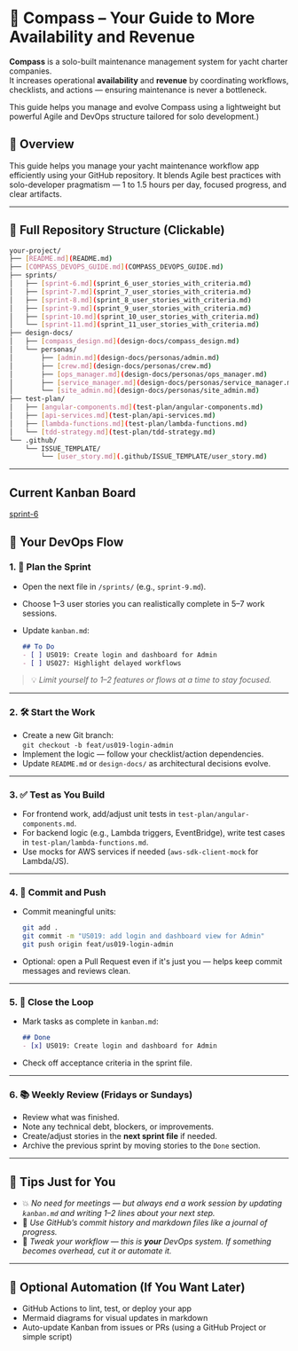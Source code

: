 
# 🧭 Compass – Your Guide to More Availability and Revenue

**Compass** is a solo-built maintenance management system for yacht charter companies.  
It increases operational **availability** and **revenue** by coordinating workflows, checklists, and actions — ensuring maintenance is never a bottleneck.

This guide helps you manage and evolve Compass using a lightweight but powerful Agile and DevOps structure tailored for solo development.)

## 🎯 Overview

This guide helps you manage your yacht maintenance workflow app efficiently using your GitHub repository. It blends Agile best practices with solo-developer pragmatism — 1 to 1.5 hours per day, focused progress, and clear artifacts.

---

## 📁 Full Repository Structure (Clickable)

```bash
your-project/
├── [README.md](README.md)
├── [COMPASS_DEVOPS_GUIDE.md](COMPASS_DEVOPS_GUIDE.md)
├── sprints/
│   ├── [sprint-6.md](sprint_6_user_stories_with_criteria.md)
│   ├── [sprint-7.md](sprint_7_user_stories_with_criteria.md)
│   ├── [sprint-8.md](sprint_8_user_stories_with_criteria.md)
│   ├── [sprint-9.md](sprint_9_user_stories_with_criteria.md)
│   ├── [sprint-10.md](sprint_10_user_stories_with_criteria.md)
│   └── [sprint-11.md](sprint_11_user_stories_with_criteria.md)
├── design-docs/
│   ├── [compass_design.md](design-docs/compass_design.md)
│   └── personas/
│       ├── [admin.md](design-docs/personas/admin.md)
│       ├── [crew.md](design-docs/personas/crew.md)
│       ├── [ops_manager.md](design-docs/personas/ops_manager.md)
│       ├── [service_manager.md](design-docs/personas/service_manager.md)
│       └── [site_admin.md](design-docs/personas/site_admin.md)
├── test-plan/
│   ├── [angular-components.md](test-plan/angular-components.md)
│   ├── [api-services.md](test-plan/api-services.md)
│   ├── [lambda-functions.md](test-plan/lambda-functions.md)
│   └── [tdd-strategy.md](test-plan/tdd-strategy.md)
└── .github/
    └── ISSUE_TEMPLATE/
        └── [user_story.md](.github/ISSUE_TEMPLATE/user_story.md)
```

---

## Current Kanban Board

[sprint-6](sprint_6_kanban_board_export.md)

## 🧩 Your DevOps Flow

### 1. 🧠 Plan the Sprint

- Open the next file in `/sprints/` (e.g., `sprint-9.md`).
- Choose 1–3 user stories you can realistically complete in 5–7 work sessions.
- Update `kanban.md`:

  ```markdown
  ## To Do
  - [ ] US019: Create login and dashboard for Admin
  - [ ] US027: Highlight delayed workflows
  ```

> 💡 *Limit yourself to 1–2 features or flows at a time to stay focused.*

---

### 2. 🛠 Start the Work

- Create a new Git branch:  
  `git checkout -b feat/us019-login-admin`
- Implement the logic — follow your checklist/action dependencies.
- Update `README.md` or `design-docs/` as architectural decisions evolve.

---

### 3. ✅ Test as You Build

- For frontend work, add/adjust unit tests in `test-plan/angular-components.md`.
- For backend logic (e.g., Lambda triggers, EventBridge), write test cases in `test-plan/lambda-functions.md`.
- Use mocks for AWS services if needed (`aws-sdk-client-mock` for Lambda/JS).

---

### 4. 🚀 Commit and Push

- Commit meaningful units:
  ```bash
  git add .
  git commit -m "US019: add login and dashboard view for Admin"
  git push origin feat/us019-login-admin
  ```
- Optional: open a Pull Request even if it's just you — helps keep commit messages and reviews clean.

---

### 5. 🧪 Close the Loop

- Mark tasks as complete in `kanban.md`:

  ```markdown
  ## Done
  - [x] US019: Create login and dashboard for Admin
  ```

- Check off acceptance criteria in the sprint file.

---

### 6. 📚 Weekly Review (Fridays or Sundays)

- Review what was finished.
- Note any technical debt, blockers, or improvements.
- Create/adjust stories in the **next sprint file** if needed.
- Archive the previous sprint by moving stories to the `Done` section.

---

## 🧠 Tips Just for You

- 💥 *No need for meetings — but always end a work session by updating `kanban.md` and writing 1–2 lines about your next step.*
- 📅 *Use GitHub’s commit history and markdown files like a journal of progress.*
- 🔁 *Tweak your workflow — this is **your** DevOps system. If something becomes overhead, cut it or automate it.*

---

## 📘 Optional Automation (If You Want Later)

- GitHub Actions to lint, test, or deploy your app
- Mermaid diagrams for visual updates in markdown
- Auto-update Kanban from issues or PRs (using a GitHub Project or simple script)
